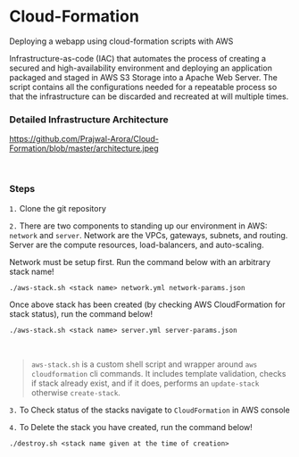 # Cloud-Formation
Deploying a webapp using cloud-formation scripts with AWS 
<p>
Infrastructure-as-code (IAC) that automates the process of creating a secured and high-availability environment and deploying an application packaged and staged in AWS S3 Storage into a Apache Web Server. The script contains all the configurations needed for a repeatable process so that the infrastructure can be discarded and recreated at will multiple times.

<br>

### Detailed Infrastructure Architecture

https://github.com/Prajwal-Arora/Cloud-Formation/blob/master/architecture.jpeg

<br>

### Steps

`1.`  Clone the git repository

`2.`  There are two components to standing up our environment in AWS: `network` and `server`.  Network are the VPCs, gateways, subnets, and routing.  Server are the compute resources, load-balancers, and auto-scaling.

<p>

Network must be setup first. Run the command below with an arbitrary stack name!

```
./aws-stack.sh <stack name> network.yml network-params.json
```
<p>

Once above stack has been created (by checking AWS CloudFormation for stack status), run the command below!

```
./aws-stack.sh <stack name> server.yml server-params.json
```
<br>

> `aws-stack.sh` is a custom shell script and wrapper around `aws cloudformation` cli commands. It includes template validation, checks if stack already exist, and if it does, performs an `update-stack` otherwise `create-stack`.


`3.`  To Check status of the stacks navigate to `CloudFormation` in AWS console

<p>
  
`4.`  To Delete the stack you have created, run the command below!

```
./destroy.sh <stack name given at the time of creation>
```

<br>
